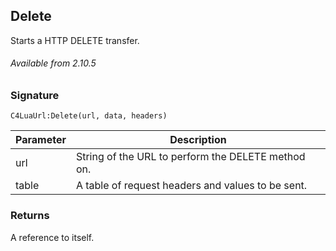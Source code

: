 ## Delete

Starts a HTTP DELETE transfer.

###### Available from 2.10.5


### Signature

`C4LuaUrl:Delete(url, data, headers)`


| Parameter | Description |
| --- | --- |
| url | String of the URL to perform the DELETE method on. |
| table | A table of request headers and values to be sent. |


### Returns

A reference to itself.

